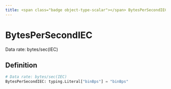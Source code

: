 ```yaml
---
title: <span class="badge object-type-scalar"></span> BytesPerSecondIEC
---
```

# <span class="badge object-type-scalar"></span> BytesPerSecondIEC

Data rate: bytes/sec(IEC)

## Definition

```python
# Data rate: bytes/sec(IEC)
BytesPerSecondIEC: typing.Literal["binBps"] = "binBps"
```
